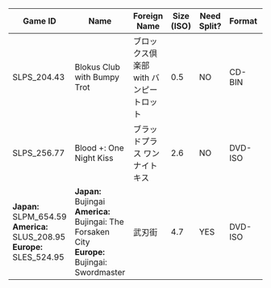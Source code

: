 | Game ID     | Name | Foreign Name | Size (ISO) | Need Split? | Format | VNC | IGR | PADEMU | GSM | Compatible? | Console | Reporter | Notes |
| --- | --- | --- | --- | --- | ---  | ---  | --- | --- | --- | --- | --- | --- | --- |
| SLPS_204.43 | Blokus Club with Bumpy Trot | ブロックス倶楽部 with バンピートロット | 0.5 | NO | CD-BIN | YES | NO | NO | YES | YES | SCPH-70005 | Colton Silva | NONE
| SLPS_256.77 | Blood +: One Night Kiss | ブラッドプラス ワン ナイト キス | 2.6 | NO | DVD-ISO | YES | YES | NO | YES | YES | Any Model | Colton Silva | NONE
| **Japan:** SLPM_654.59 <br >**America:** SLUS_208.95 <br >**Europe:** SLES_524.95 | **Japan:** Bujingai <br >**America:** Bujingai: The Forsaken City <br >**Europe:** Bujingai: Swordmaster | 武刃街 | 4.7 | YES | DVD-ISO | UNTESTED | UNTESTED | NO | UNTESTED | YES | Any Model | Colton Silva | Cutscene movie sometimes stutter
